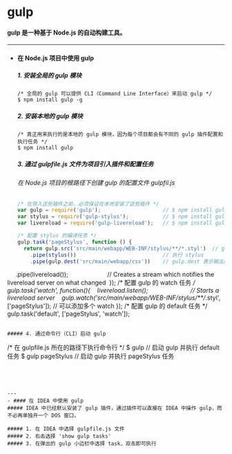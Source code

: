 # gulp
#### gulp 是一种基于 Node.js 的自动构建工具。

---
- #### 在 Node.js 项目中使用 gulp
  ##### 1. 安装全局的 gulp 模块
  ```Node
  /* 全局的 gulp 可以提供 CLI（Command Line Interface）来启动 gulp */
  $ npm install gulp -g
  ```

  ##### 2. 安装本地的 gulp 模块
  ```Node
  /* 真正用来执行的是本地的 gulp 模块，因为每个项目都会有不同的 gulp 插件配置和执行任务 */
  $ npm install gulp
  ```

  ##### 3. 通过 gulpfile.js 文件为项目引入插件和配置任务
  ###### 在 Node.js 项目的根路径下创建 gulp 的配置文件 gulpfil.js
  ```JavaScript
  /* 在导入这些插件之前，必须保证在本地安装了这些插件 */
  var gulp = require('gulp');                    // $ npm install gulp
  var stylus = require('gulp-stylus');           // $ npm install gulp-stylus
  var livereload = require('gulp-livereload');   // $ npm install gulp-livereload

  /* 配置 stylus 的编译任务 */
  gulp.task('pageStylus', function () {
    return gulp.src('src/main/webapp/WEB-INF/stylus/**/*.styl')  // gulp-stylus 可以支持 ** 通配符，而原生 stylus 不支持
      .pipe(stylus())                            // 执行 stylus                     
      .pipe(gulp.dest('src/main/webapp/css'))    // gulp.dest 表示输出路径
      .pipe(livereload());                       // Creates a stream which notifies the livereload server on what changed
  });
  /* 配置 gulp 的 watch 任务 */
  gulp.task('watch', function(){
    livereload.listen();                         // Starts a livereload server
    gulp.watch('src/main/webapp/WEB-INF/stylus/**/*.styl', ['pageStylus']);  // 可以添加多个 watch
  });
  /* 配置 gulp 的 default 任务 */
  gulp.task('default', ['pageStylus', 'watch']);
  ```

  ##### 4. 通过命令行（CLI）启动 gulp
  ```
  /* 在 gulpfile.js 所在的路径下执行命令行 */
  $ gulp               // 启动 gulp 并执行 default 任务
  $ gulp pageStylus    // 启动 gulp 并执行 pageStylus 任务
  ```




---
- #### 在 IDEA 中使用 gulp  
  ##### IDEA 中已经默认安装了 gulp 插件，通过插件可以直接在 IDEA 中操作 gulp，而不必再单独开一个 DOS 窗口。

  ##### 1. 在 IDEA 中选择 gulpfile.js 文件
  ##### 2. 右击选择 'show gulp tasks'
  ##### 3. 在弹出的 gulp 小边栏中选择 task，双击即可执行
